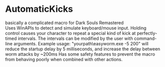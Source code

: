 # AutomaticKicks
basically a complicated macro for Dark Souls Remastered <br />
Uses WinAPIs to detect and simulate keyboard/mouse input.
Holding control causes your character to repeat a special kind of kick at perfectly-timed intervals. The intervals can be modified by the user with command-line arguments.
Example usage: "yourpath\easyworm.exe -5 200" will reduce the startup delay by 5 milliseconds, and increase the delay between worm attacks by ~200ms
Has some safety features to prevent the macro from behaving poorly when combined with other actions.
